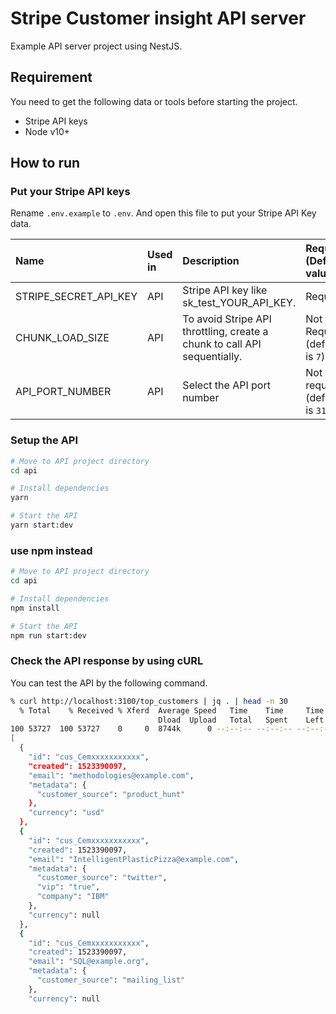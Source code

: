 # Stripe Customer insight API server

Example API server project using NestJS.

## Requirement

You need to get the following data or tools before starting the project.

- Stripe API keys
- Node v10+

## How to run

### Put your Stripe API keys

Rename `.env.example` to `.env`.
And open this file to put your Stripe API Key data.

|Name|Used in|Description|Required (Default value)|
|:--|:--|:--|:--|
|STRIPE_SECRET_API_KEY|API|Stripe API key like sk_test_YOUR_API_KEY. | Required |
|CHUNK_LOAD_SIZE|API| To avoid Stripe API throttling, create a chunk to call API sequentially.|Not Required (default is `7`)|
|API_PORT_NUMBER|API|Select the API port number|Not required (default is `3100`)|

### Setup the API

```bash
# Move to API project directory
cd api

# Install dependencies
yarn

# Start the API
yarn start:dev
```

### use npm instead

```bash
# Move to API project directory
cd api

# Install dependencies
npm install

# Start the API
npm run start:dev
```

### Check the API response by using cURL

You can test the API by the following command.

```bash
% curl http://localhost:3100/top_customers | jq . | head -n 30
  % Total    % Received % Xferd  Average Speed   Time    Time     Time  Current
                                 Dload  Upload   Total   Spent    Left  Speed
100 53727  100 53727    0     0  8744k      0 --:--:-- --:--:-- --:--:-- 8744k
[
  {
    "id": "cus_Cemxxxxxxxxxxx",
    "created": 1523390097,
    "email": "methodologies@example.com",
    "metadata": {
      "customer_source": "product_hunt"
    },
    "currency": "usd"
  },
  {
    "id": "cus_Cemxxxxxxxxxxx",
    "created": 1523390097,
    "email": "IntelligentPlasticPizza@example.com",
    "metadata": {
      "customer_source": "twitter",
      "vip": "true",
      "company": "IBM"
    },
    "currency": null
  },
  {
    "id": "cus_Cemxxxxxxxxxxx",
    "created": 1523390097,
    "email": "SQL@example.org",
    "metadata": {
      "customer_source": "mailing_list"
    },
    "currency": null
```
